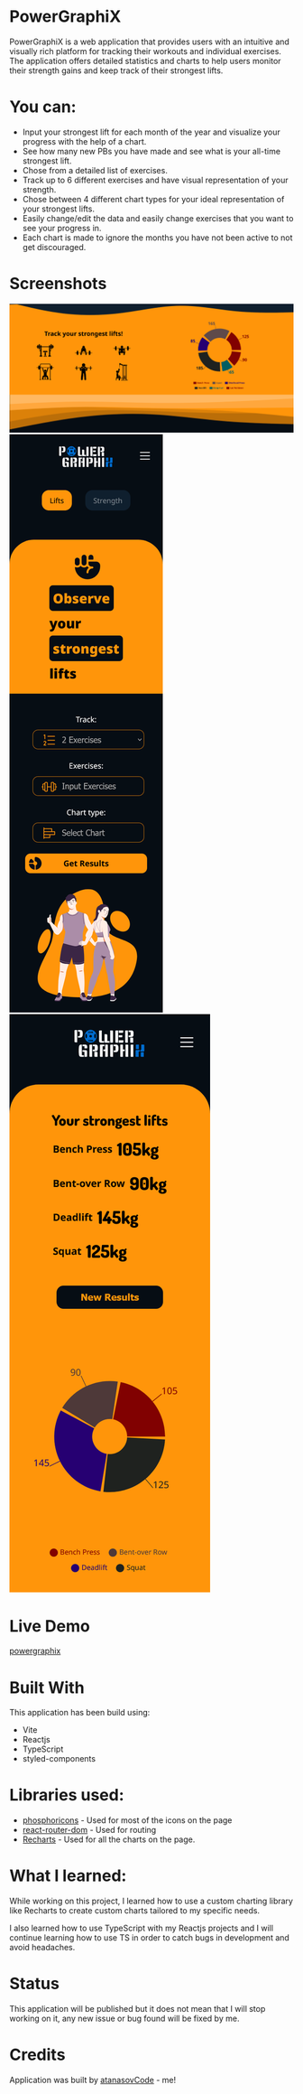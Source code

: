 # PowerGraphiX

PowerGraphiX is a web application that provides users with an intuitive and visually rich platform for tracking their workouts and individual exercises. The application offers detailed statistics and charts to help users monitor their strength gains and keep track of their strongest lifts.

# You can:

- Input your strongest lift for each month of the year and visualize your progress with the help of a chart.
- See how many new PBs you have made and see what is your all-time strongest lift.
- Chose from a detailed list of exercises.
- Track up to 6 different exercises and have visual representation of your strength.
- Chose between 4 different chart types for your ideal representation of your strongest lifts.
- Easily change/edit the data and easily change exercises that you want to see your progress in.
- Each chart is made to ignore the months you have not been active to not get discouraged.

# Screenshots

![homepage](src/assets/screenshots/homepage.png)
![input mobile](src/assets/screenshots/data-input-mobile.png)
![results mobile](src/assets/screenshots/results-mobile.png)

# Live Demo

[powergraphix](https://powergraphix.netlify.app/)

# Built With

This application has been build using:

- Vite
- Reactjs
- TypeScript
- styled-components

# Libraries used:

- [phosphoricons](https://phosphoricons.com/) - Used for most of the icons on the page
- [react-router-dom](https://reactrouter.com/en/main) - Used for routing
- [Recharts](https://recharts.org/en-US/) - Used for all the charts on the page.

# What I learned:

While working on this project, I learned how to use a custom charting library like Recharts to create custom charts tailored to my specific needs.

I also learned how to use TypeScript with my Reactjs projects and I will continue learning how to use TS in order to catch bugs in development and avoid headaches.

# Status

This application will be published but it does not mean that I will stop working on it, any new issue or bug found will be fixed by me.

# Credits

Application was built by [atanasovCode](https://github.com/AtanasovCode/) - me!
